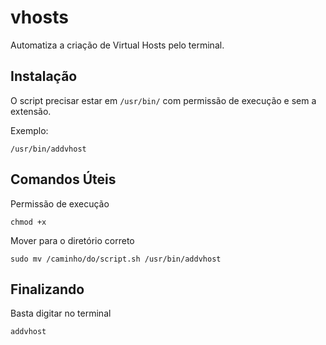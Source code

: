 # vhosts
Automatiza a criação de Virtual Hosts pelo terminal.

## Instalação

O script precisar estar em `/usr/bin/` com permissão de execução e sem a extensão.

Exemplo:
```
/usr/bin/addvhost
```

## Comandos Úteis

Permissão de execução
```
chmod +x
```

Mover para o diretório correto
```
sudo mv /caminho/do/script.sh /usr/bin/addvhost
```

## Finalizando
Basta digitar no terminal
```
addvhost
```
